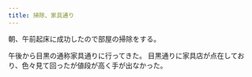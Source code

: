 ```yaml
---
title: 掃除、家具通り
---
```


朝、午前起床に成功したので部屋の掃除をする。

午後から目黒の通称家具通りに行ってきた。
目黒通りに家具店が点在しており、色々見て回ったが値段が高く手が出なかった。
